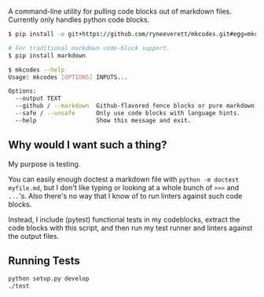 A command-line utility for pulling code blocks out of markdown files. Currently only handles python code blocks.

```sh
$ pip install -e git+https://github.com/ryneeverett/mkcodes.git#egg=mkcodes

# For traditional markdown code-block support.
$ pip install markdown

$ mkcodes --help
Usage: mkcodes [OPTIONS] INPUTS...

Options:
  --output TEXT
  --github / --markdown  Github-flavored fence blocks or pure markdown.
  --safe / --unsafe      Only use code blocks with language hints.
  --help                 Show this message and exit.
```

Why would I want such a thing?
------------------------------

My purpose is testing.

You can easily enough doctest a markdown file with `python -m doctest myfile.md`, but I don't like typing or looking at a whole bunch of `>>>` and `...`'s. Also there's no way that I know of to run linters against such code blocks.

Instead, I include (pytest) functional tests in my codeblocks, extract the code blocks with this script, and then run my test runner and linters against the output files.

Running Tests
-------------

```sh
python setup.py develop
./test
```

